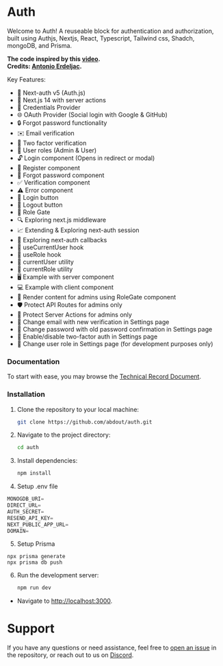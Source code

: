 # Auth

Welcome to Auth! A reuseable block for authentication and authorization, built using Authjs, Nextjs, React, Typescript, Tailwind css, Shadch, mongoDB, and Prisma.

<!-- ### The code inspierd by this [video](https://www.youtube.com/watch?v=1MTyCvS05V4).
### Thanks to the Code With Antonio YouTube channel -->

**The code inspired by this [video](https://www.youtube.com/watch?v=1MTyCvS05V4).**  
**Credits: [Antonio Erdeljac](https://github.com/AntonioErdeljac).**

Key Features:
- 🔐 Next-auth v5 (Auth.js)
- 🚀 Next.js 14 with server actions
- 🔑 Credentials Provider
- 🌐 OAuth Provider (Social login with Google & GitHub)
- 🔒 Forgot password functionality
- ✉️ Email verification
- 📱 Two factor verification
- 👥 User roles (Admin & User)
- 🔓 Login component (Opens in redirect or modal)
- 📝 Register component
- 🤔 Forgot password component
- ✅ Verification component
- ⚠️ Error component
- 🔘 Login button
- 🚪 Logout button
- 🚧 Role Gate
- 🔍 Exploring next.js middleware
- 📈 Extending & Exploring next-auth session
- 🔄 Exploring next-auth callbacks
- 👤 useCurrentUser hook
- 🛂 useRole hook
- 🧑 currentUser utility
- 👮 currentRole utility
- 🖥️ Example with server component
- 💻 Example with client component
- 👑 Render content for admins using RoleGate component
- 🛡️ Protect API Routes for admins only
- 🔐 Protect Server Actions for admins only
- 📧 Change email with new verification in Settings page
- 🔑 Change password with old password confirmation in Settings page
- 🔔 Enable/disable two-factor auth in Settings page
- 🔄 Change user role in Settings page (for development purposes only)

### Documentation 

To start with ease, you may browse the [Technical Record Document](https://github.com/abdout/auth/blob/main/TRD.md).  

### Installation

1. Clone the repository to your local machine:

    ```bash
    git clone https://github.com/abdout/auth.git
    ```

2. Navigate to the project directory:

    ```bash
    cd auth
    ```

3. Install dependencies:

    ```bash
    npm install
    ```
4. Setup .env file


```js
MONOGDB_URI=
DIRECT_URL=
AUTH_SECRET=
RESEND_API_KEY=
NEXT_PUBLIC_APP_URL=
DOMAIN=
```

5. Setup Prisma
```shell
npx prisma generate
npx prisma db push
```

6. Run the development server:

    ```bash
    npm run dev
    ```

- Navigate to [http://localhost:3000](http://localhost:3000).

# Support

If you have any questions or need assistance, feel free to [open an issue](https://github.com/abdout/auth/issues) in the repository, or reach out to us on [Discord](https://discord.com/invite/uPa4gGG62c).
